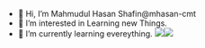 - 👋 Hi, I’m Mahmudul Hasan Shafin@mhasan-cmt
- 👀 I’m interested in Learning new Things.
- 🌱 I’m currently learning evereything.
<img src="https://github-readme-stats.vercel.app/api?username=mhasan-cmt&show_icons=true&theme=cobalt"/><img src="https://github-readme-stats.vercel.app/api/top-langs/?username=mhasan-cmt&theme=cobalt&layout=compact"/>

